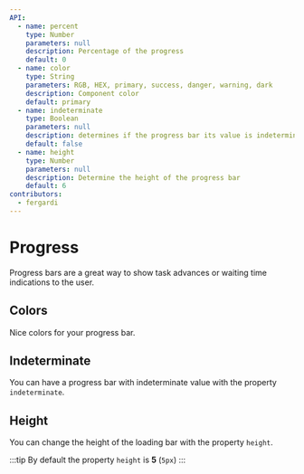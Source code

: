 ```yaml
---
API:
  - name: percent
    type: Number
    parameters: null
    description: Percentage of the progress
    default: 0
  - name: color
    type: String
    parameters: RGB, HEX, primary, success, danger, warning, dark
    description: Component color
    default: primary
  - name: indeterminate
    type: Boolean
    parameters: null
    description: determines if the progress bar its value is indeterminate and adds an animation
    default: false
  - name: height
    type: Number
    parameters: null
    description: Determine the height of the progress bar
    default: 6
contributors:
  - fergardi
---
```


# Progress

<box header>

  Progress bars are a great way to show task advances or waiting time indications to the user.

</box>


<box>

## Colors

Nice colors for your progress bar.

<vuecode md>
<template #demo>
<div>
  <vs-progress :percent="100" color="primary">primary</vs-progress>
  <vs-progress :percent="90" color="warning">warning</vs-progress>
  <vs-progress :percent="75" color="danger">danger</vs-progress>
  <vs-progress :percent="60" color="success">success</vs-progress>
  <vs-progress :percent="45" color="dark">dark</vs-progress>
  <vs-progress :percent="30" color="rgb(164, 69, 15)">RGB</vs-progress>
  <vs-progress :percent="15" color="#24c1a0">HEX</vs-progress>
</div>
</template>
<template #code>

```html
  <vs-progress :percent="100" color="primary">primary</vs-progress>
  <vs-progress :percent="90" color="warning">warning</vs-progress>
  <vs-progress :percent="75" color="danger">danger</vs-progress>
  <vs-progress :percent="60" color="success">success</vs-progress>
  <vs-progress :percent="45" color="dark">dark</vs-progress>
  <vs-progress :percent="30" color="rgb(164, 69, 15)">RGB</vs-progress>
  <vs-progress :percent="15" color="#24c1a0">HEX</vs-progress>
```

</template>
</vuecode>

</box>


<box>

## Indeterminate

You can have a progress bar with indeterminate value with the property `indeterminate`.

<vuecode md>
<template #demo>
<div>
  <vs-progress indeterminate color="primary">primary</vs-progress>
</div>
</template>
<template #code>

```html
  <vs-progress indeterminate color="primary">primary</vs-progress>
```

</template>
</vuecode>

</box>


<box>

## Height

You can change the height of the loading bar with the property `height`.

:::tip
By default the property `height` is **5** (`5px`)
:::

<vuecode md>
<template #demo>
<div>
  <vs-progress :height="2" :percent="100" color="primary">primary</vs-progress>
  <vs-progress :height="4" :percent="80" color="warning">warning</vs-progress>
  <vs-progress :height="8" :percent="60" color="danger">danger</vs-progress>
  <vs-progress :height="12" :percent="40" color="success">success</vs-progress>
</div>
</template>
<template #code>

```html
<vs-progress :height="2" :percent="100" color="primary">primary</vs-progress>
<vs-progress :height="4" :percent="80" color="warning">warning</vs-progress>
<vs-progress :height="8" :percent="60" color="danger">danger</vs-progress>
<vs-progress :height="12" :percent="40" color="success">success</vs-progress>
```

</template>
</vuecode>

</box>
